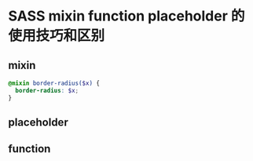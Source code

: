 # SASS mixin function placeholder 的使用技巧和区别



## mixin
```scss
@mixin border-radius($x) {
  border-radius: $x;
}
```

## placeholder

## function 

